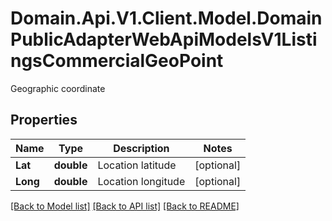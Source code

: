 # Domain.Api.V1.Client.Model.DomainPublicAdapterWebApiModelsV1ListingsCommercialGeoPoint
Geographic coordinate
## Properties

Name | Type | Description | Notes
------------ | ------------- | ------------- | -------------
**Lat** | **double** | Location latitude | [optional] 
**Long** | **double** | Location longitude | [optional] 

[[Back to Model list]](../README.md#documentation-for-models) [[Back to API list]](../README.md#documentation-for-api-endpoints) [[Back to README]](../README.md)

